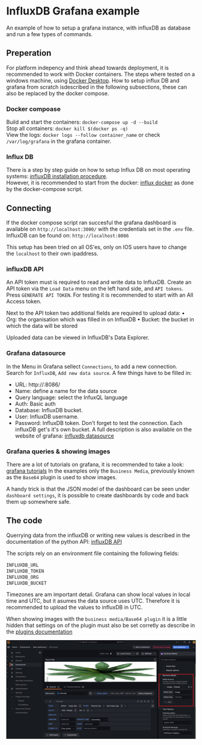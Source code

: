 # InfluxDB Grafana example
An example of how to setup a grafana instance, with influxDB as database and run a few types of commands.

## Preperation
For platform indepency and think ahead towards deployment, it is recommended to work with Docker containers.
The steps where tested on a windows machine, using [Docker Desktop](https://www.docker.com/products/docker-desktop/).
How to setup influx DB and grafana from scratch isdescribed in the following subsections, these can also be replaced by the docker compose.

### Docker compoase
Build and start the containers: `docker-compose up -d --build`  
Stop all containers: `docker kill $(docker ps -q)`  
View the logs: `docker logs --follow container_name` or check `/var/log/grafana` in the grafana container.

### Influx DB
There is a step by step guide on how to setup Influx DB on most operating systems: [influxDB installation procedure](https://docs.influxdata.com/influxdb/v2/install).  
However, it is recommended to start from the docker: [influx docker](https://hub.docker.com/_/influxdb)
as done by the docker-compose script.

## Connecting
If the docker compose script ran succesful the grafana dashboard is available on `http://localhost:3000/` with the credentials set in the `.env` file.
InfluxDB can be found on: `http://localhost:8086`

This setup has been tried on all OS'es, only on IOS users have to change the `localhost` to their own ipaddress.

### influxDB API
An API token must is required to read and write data to InfluxDB.
Create an API token via the `Load Data` menu on the left hand side, and `API tokens`. Press `GENERATE API TOKEN`. For testing it is recommended to start with an All Access token.

Next to the API token two additional fields are required to upload data:
•	Org: the organisation which was filled in on InfluxDB
•	Bucket: the bucket in which the data will be stored

Uploaded data can be viewed in InfluxDB's  Data Explorer. 

### Grafana datasource
In the Menu in Grafana sellect `Connections`, to add a new connection. Search for `InfluxDB`, `Add new data source`. 
A few things have to be filled in:
- URL: http://<the ip address of the machine>:8086/ 
- Name: define a name for the data source
- Query language: select the InfuxQL language
- Auth: Basic auth
- Database: InfluxDB bucket.
- User: InfluxDB username.
- Password: InfluxDB token.
Don't forget to test the connection. Each influxDB get's it's own bucket.
A full description is also available on the website of grafana: [influxdb datasource](https://grafana.com/docs/grafana/latest/datasources/influxdb/configure-influxdb-data-source/)

### Grafana queries & showing images
There are a lot of tutorials on grafana, it is recommended to take a look: [grafana tutorials](https://grafana.com/tutorials/)
In the examples only the `Business Media`, previously known as the `Base64` plugin is used to show images.

A handy trick is that the JSON model of the dashboard can be seen under `dashboard settings`, it is possible to create dashboards by code and back them up somewhere safe.


## The code
Querrying data from the influxDB or writing new values is described in the documentation of the python API: [influxDB API](https://docs.influxdata.com/influxdb/cloud/api-guide/client-libraries/python/)

The scripts rely on an environment file containing the following fields:
```
INFLUXDB_URL
INFLUXDB_TOKEN
INFLUXDB_ORG
INFLUXDB_BUCKET
```

Timezones are am important detail. Grafana can show local values in local time and UTC, but it asumes the data source uses UTC. Therefore it is recommended to upload the values to influxDB in UTC. 

When showing images with the `business media/Base64 plugin` it is a little hidden that settings on of the plugin must also be set corretly as describe in the [plugins documentation](https://grafana.com/grafana/plugins/volkovlabs-image-panel/)

![Businessmedia plugin](https://github.com/JTvD/infl_graph_example/blob/main/grafana_show_image.png)